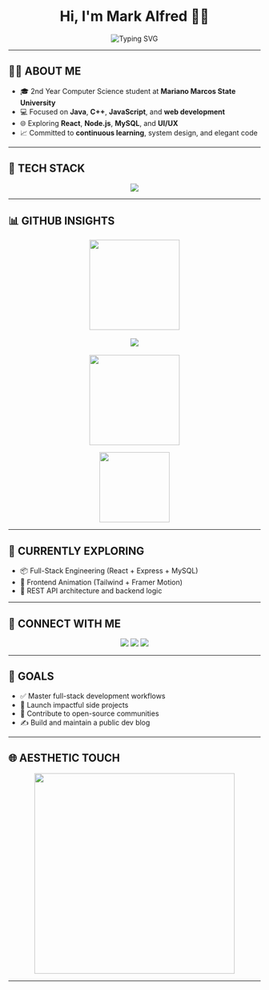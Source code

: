<h1 align="center">Hi, I'm Mark Alfred 👨‍💻</h1>

<p align="center">
  <img src="https://readme-typing-svg.herokuapp.com?font=Fira+Code&pause=1000&color=36BCF7&center=true&vCenter=true&width=650&lines=Software+Engineer+in+Training;Full-Stack+Web+Developer;Passionate+Problem+Solver;Focused+on+Clean+%26+Creative+Code" alt="Typing SVG" />
</p>

---

## 🧑‍💼 ABOUT ME

- 🎓 2nd Year Computer Science student at **Mariano Marcos State University**
- 💻 Focused on **Java**, **C++**, **JavaScript**, and **web development**
- 🌐 Exploring **React**, **Node.js**, **MySQL**, and **UI/UX**
- 📈 Committed to **continuous learning**, system design, and elegant code

---

## 🧰 TECH STACK

<p align="center">
  <img src="https://skillicons.dev/icons?i=java,cpp,js,html,css,react,nodejs,express,mysql,tailwind,bootstrap,git,vscode,figma" />
</p>

---

## 📊 GITHUB INSIGHTS

<p align="center">
  <img src="https://github-readme-stats.vercel.app/api?username=m4rk4lfred&show_icons=true&theme=transparent&hide_border=true&icon_color=36BCF7&title_color=36BCF7" height="180px"/>
  <br><br>

  <!-- 🔥 Manual Streak Tracker Section -->
  <img src="https://readme-typing-svg.herokuapp.com?font=Fira+Code&duration=2000&pause=1000&color=36BCF7&center=true&vCenter=true&width=500&lines=Current+Streak%3A+1🔥+Day+%3D+12;Keep+the+momentum+going!" />
  <br><br>

  <img src="https://github-readme-streak-stats.herokuapp.com/?user=m4rk4lfred&theme=transparent&hide_border=true&ring=36BCF7&fire=36BCF7&currStreakLabel=36BCF7" height="180px"/>
</p>

<p align="center">
  <img src="https://github-readme-stats.vercel.app/api/top-langs/?username=m4rk4lfred&layout=compact&theme=transparent&hide_border=true&title_color=36BCF7" height="140px"/>
</p>

---

## 🌱 CURRENTLY EXPLORING

- 📦 Full-Stack Engineering (React + Express + MySQL)
- 🎨 Frontend Animation (Tailwind + Framer Motion)
- 🧠 REST API architecture and backend logic

---

## 🤝 CONNECT WITH ME

<p align="center">
  <a href="mailto:m4rk4lfredstdy@gmail.com"><img src="https://img.shields.io/badge/Gmail-D14836?style=for-the-badge&logo=gmail&logoColor=white"></a>
  <a href="https://www.linkedin.com/feed/"><img src="https://img.shields.io/badge/LinkedIn-0077B5?style=for-the-badge&logo=linkedin&logoColor=white"></a>
  <a href="https://yourportfolio.com"><img src="https://img.shields.io/badge/Portfolio-000?style=for-the-badge&logo=google-chrome&logoColor=white"></a>
</p>

---

## 🎯 GOALS

- ✅ Master full-stack development workflows
- 🚀 Launch impactful side projects
- 🧩 Contribute to open-source communities
- ✍️ Build and maintain a public dev blog

---

## 🌐 AESTHETIC TOUCH

<p align="center">
  <img src="https://media.giphy.com/media/hp3dmE0uQTCJi/giphy.gif" width="400" />
</p>

---

<!---
m4rk4lfred/m4rk4lfred is a ✨ high-potential profile ✨ — thanks for visiting!
--->
